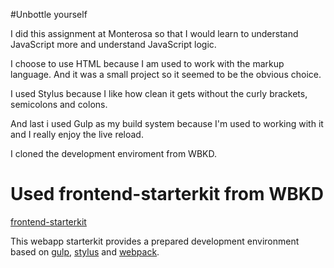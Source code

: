 #Unbottle yourself

I did this assignment at Monterosa so that I would learn to understand JavaScript more and understand JavaScript logic.

I choose to use HTML because I am used to work with the markup language. And it was a small project so it seemed to be the obvious choice.

I used Stylus because I like how clean it gets without the curly brackets, semicolons and colons.

And last i used Gulp as my build system because I'm used to working with it and I really enjoy the live reload.

I cloned the development enviroment from WBKD.

# Used frontend-starterkit from WBKD

[frontend-starterkit](https://github.com/wbkd/frontend-starterkit)

This webapp starterkit provides a prepared development environment based on [gulp](https://github.com/gulpjs/gulp), [stylus](https://github.com/LearnBoost/stylus) and [webpack](https://github.com/webpack/webpack).
